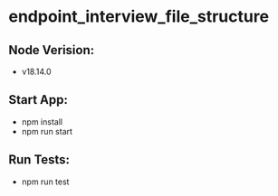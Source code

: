 # endpoint_interview_file_structure

## Node Verision:
- v18.14.0

## Start App:
- npm install
- npm run start

## Run Tests:
- npm run test

